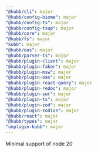 ```yaml
---
"@kubb/cli": major
"@kubb/config-biome": major
"@kubb/config-ts": major
"@kubb/config-tsup": major
"@kubb/core": major
"@kubb/fs": major
"kubb": major
"@kubb/oas": major
"@kubb/parser-ts": major
"@kubb/plugin-client": major
"@kubb/plugin-faker": major
"@kubb/plugin-msw": major
"@kubb/plugin-oas": major
"@kubb/plugin-react-query": major
"@kubb/plugin-redoc": major
"@kubb/plugin-swr": major
"@kubb/plugin-ts": major
"@kubb/plugin-zod": major
"@kubb/plugin-zodios": major
"@kubb/react": major
"@kubb/types": major
"unplugin-kubb": major
---
```


Minimal support of node 20
